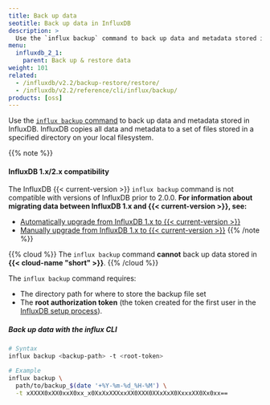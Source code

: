 ```yaml
---
title: Back up data
seotitle: Back up data in InfluxDB
description: >
  Use the `influx backup` command to back up data and metadata stored in InfluxDB.
menu:
  influxdb_2_1:
    parent: Back up & restore data
weight: 101
related:
  - /influxdb/v2.2/backup-restore/restore/
  - /influxdb/v2.2/reference/cli/influx/backup/
products: [oss]
---
```


Use the [`influx backup` command](/influxdb/v2.2/reference/cli/influx/backup/) to back up
data and metadata stored in InfluxDB.
InfluxDB copies all data and metadata to a set of files stored in a specified directory
on your local filesystem.

{{% note %}}
#### InfluxDB 1.x/2.x compatibility
The InfluxDB {{< current-version >}} `influx backup` command is not compatible with versions of InfluxDB prior to 2.0.0.
**For information about migrating data between InfluxDB 1.x and {{< current-version >}}, see:**

- [Automatically upgrade from InfluxDB 1.x to {{< current-version >}}](/influxdb/v2.2/upgrade/v1-to-v2/automatic-upgrade/)
- [Manually upgrade from InfluxDB 1.x to {{< current-version >}}](/influxdb/v2.2/upgrade/v1-to-v2/manual-upgrade/)
{{% /note %}}

{{% cloud %}}
The `influx backup` command **cannot** back up data stored in **{{< cloud-name "short" >}}**.
{{% /cloud %}}

The `influx backup` command requires:

- The directory path for where to store the backup file set
- The **root authorization token** (the token created for the first user in the
  [InfluxDB setup process](/influxdb/v2.2/get-started/)).

##### Back up data with the influx CLI
```sh
# Syntax
influx backup <backup-path> -t <root-token>

# Example
influx backup \
  path/to/backup_$(date '+%Y-%m-%d_%H-%M') \
  -t xXXXX0xXX0xxX0xx_x0XxXxXXXxxXX0XXX0XXxXxX0XxxxXX0Xx0xx==
```
